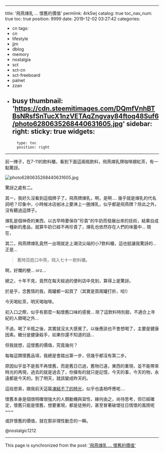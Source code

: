 
---
title: '飛燕煉乳 ... 懷舊的價值'
permlink: 4rk5wj
catalog: true
toc_nav_num: true
toc: true
position: 9999
date: 2019-12-02 03:27:42
categories:
- cn
tags:
- cn
- lifestyle
- jjm
- dblog
- memory
- nostalgia
- sct
- sct-cn
- sct-freeboard
- palnet
- zzan
- busy
thumbnail: 'https://cdn.steemitimages.com/DQmfVnhBTBsNRsfSnTucX1nzVETAqZngvay84ftoq48Suf6/photo6280635268440631605.jpg'
sidebar:
    right:
        sticky: true
widgets:
    -
        type: toc
        position: right
---


前一陣子，在7-11的飲料櫃，看到下面這兩瓶飲料，飛燕煉乳牌咖啡跟紅茶，有一點驚訝。

![photo6280635268440631605.jpg](https://cdn.steemitimages.com/DQmfVnhBTBsNRsfSnTucX1nzVETAqZngvay84ftoq48Suf6/photo6280635268440631605.jpg)

驚訝之處有二。

其一，我好久沒看到這個牌子了。飛燕牌煉乳，啊，是啊.... 幾乎就是煉乳的代名詞吧？印象中，小時候冰店剉冰上要淋上一圈煉乳，似乎都是飛燕牌？除此之外，沒有聽過這牌子。

煉乳是個神奇的東西，以古早時要保存"珍貴"的牛奶而發展出來的技術，結果自成一種新的產品，就算牛奶已經不再珍貴了，煉乳也依然存在人們的味蕾中... 現在，

其二，飛燕牌煉乳竟然一出現就走上潮流尖端的小7飲料櫃，這也挺讓我驚訝的... 正是...

>舊時百姓口中燕，飛入七十一飲料櫃。

啊，好爛的梗... orz...

總之，十年不見，竟然在每天經過的便利店中見到，算得上是驚訝。

於是乎，念舊情的我，兩罐都一起買了（其實是買兩罐打折，哈!）

今天喝紅茶，明天喝咖啡。

初入口之際，似乎有那麼一點懷舊口味的感覺... 除了這飲料特別甜，不適合上年紀的人類喝之外... 

不過，喝了半瓶之後，其實就沒太大感覺了。以後應該也不會想喝了，主要是健康因素。糖分是健康殺手，如果你還不知道的話...

但我就想，這懷舊的價值，究竟幾何？

每每這類懷舊品項，我總是會踏出第一步，但幾乎都沒有第二步。

原因似乎並不是我不再懷舊，而是舊日已過，舊物已遠，東西的重現，並不能帶來時光的再現，過去的就是過去了，你擁有的就只是記憶，今天的事，今天的物，永遠都是今天的。到了明天，就該變成昨天的。

這段思索，跟我前天這篇[凍結不了的時光](https://steemit.com/cn/@deanliu/ujlp1)，似乎也遙相呼應呢....

懷舊本身是個很明確很強大的人類動機與習性，緣何由之，尚待思考，但已經確定，懷舊只能是懷舊，想要重現，都是徒勞的，甚至冒著破壞往日情懷的風險呢~~~

或許懷舊的價值，就在那非理性動念的一瞬。

@nostalgic1212

- - -

This page is synchronized from the post: ['飛燕煉乳 ... 懷舊的價值'](https://steemit.com/@deanliu/4rk5wj)
